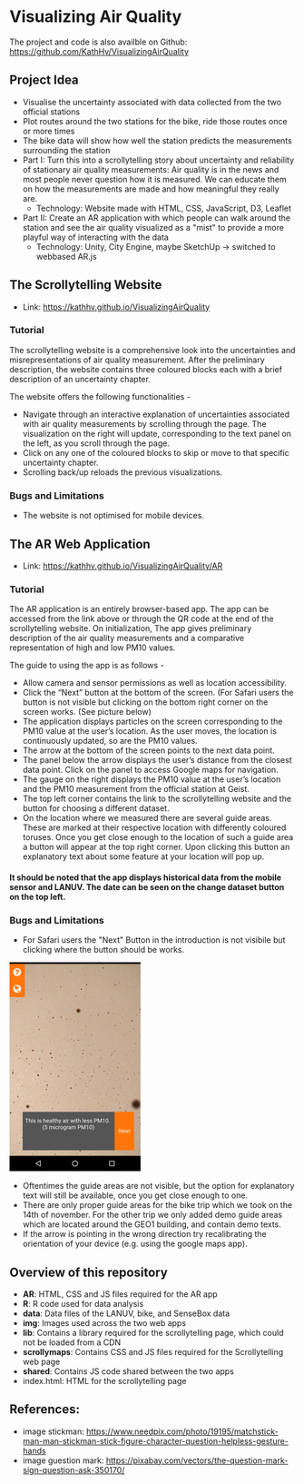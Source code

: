 # Visualizing Air Quality

The project and code is also availble on Github: https://github.com/KathHv/VisualizingAirQuality

## Project Idea
* Visualise the uncertainty associated with data collected from the two official stations
* Plot routes around the two stations for the bike, ride those routes once or more times
* The bike data will show how well the station predicts the measurements surrounding the station
* Part I: Turn this into a scrollytelling story about uncertainty and reliability of stationary air quality measurements: Air quality is in the news and most people never question how it is measured. We can educate them on how the measurements are made and how meaningful they really are.
  * Technology: Website made with HTML, CSS, JavaScript, D3, Leaflet
* Part II: Create an AR application with which people can walk around the station and see the air quality visualized as a "mist" to provide a more playful way of interacting with the data
  * Technology: Unity, City Engine, maybe SketchUp -> switched to webbased AR.js

## The Scrollytelling Website
* Link: https://kathhv.github.io/VisualizingAirQuality

### Tutorial
The scrollytelling website is a comprehensive look into the uncertainties and misrepresentations of air quality measurement. After the preliminary description, the website contains three coloured blocks each with a brief description of an uncertainty chapter.

The website offers the following functionalities -

* Navigate through an interactive explanation of uncertainties associated with air quality measurements by scrolling through the page. The visualization on the right will update, corresponding to the text panel on the left, as you scroll through the page.
* Click on any one of the coloured blocks to skip or move to that specific uncertainty chapter.
* Scrolling back/up reloads the previous visualizations.


### Bugs and Limitations
* The website is not optimised for mobile devices.

## The AR Web Application
* Link: https://kathhv.github.io/VisualizingAirQuality/AR

### Tutorial
The AR application is an entirely browser-based app. The app can be accessed from the link above or through the QR code at the end of the scrollytelling website. On initialization, The app gives preliminary description of the air quality measurements and a comparative representation of high and low PM10 values.

The guide to using the app is as follows -

*	Allow camera and sensor permissions as well as location accessibility.
*	Click the “Next” button at the bottom of the screen. (For Safari users the button is not visible but clicking on the bottom right corner on the screen works. (See picture below)
*	The application displays particles on the screen corresponding to the PM10 value at the user’s location. As the user moves, the location is continuously updated, so are the PM10 values.
*	The arrow at the bottom of the screen points to the next data point.
*	The panel below the arrow displays the user’s distance from the closest data point. Click on the panel to access Google maps for navigation.
* The gauge on the right displays the PM10 value at the user’s location and the PM10 measurement from the official station at Geist.
* The top left corner contains the link to the scrollytelling website and the button for choosing a different dataset.
* On the location where we measured there are several guide areas. These are marked at their respective location with differently coloured toruses. Once you get close enough to the location of such a guide area a button will appear at the top right corner. Upon clicking this button an explanatory text about some feature at your location will pop up.

#### It should be noted that the app displays historical data from the mobile sensor and LANUV. The date can be seen on the change dataset button on the top left.


### Bugs and Limitations
* For Safari users the "Next" Button in the introduction is not visibile but clicking where the button should be works.

![Position of "Next" button](Bild1.png)

* Oftentimes the guide areas are not visible, but the option for explanatory text will still be available, once you get close enough to one.
* There are only proper guide areas for the bike trip which we took on the 14th of november. For the other trip we only added demo guide areas which are located around the GEO1 building, and contain demo texts.
* If the arrow is pointing in the wrong direction try recalibrating the orientation of your device (e.g. using the google maps app).


## Overview of this repository
* **AR**: HTML, CSS and JS files required for the AR app
* **R**: R code used for data analysis
* **data**: Data files of the LANUV, bike, and SenseBox data
* **img**: Images used across the two web apps
* **lib**: Contains a library required for the scrollytelling page, which could not be loaded from a CDN
* **scrollymaps**: Contains CSS and JS files required for the Scrollytelling web page
* **shared**: Contains JS code shared between the two apps
* index.html: HTML for the scrollytelling page

## References:
* image stickman: https://www.needpix.com/photo/19195/matchstick-man-man-stickman-stick-figure-character-question-helpless-gesture-hands
* image guestion mark: https://pixabay.com/vectors/the-question-mark-sign-question-ask-350170/
